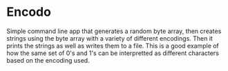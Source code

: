 # Encodo
Simple command line app that generates a random byte array, then creates strings using the byte array with a variety of different encodings. Then it prints the strings as well as writes them to a file.
This is a good example of how the same set of 0's and 1's can be interpretted as different characters based on the encoding used.
